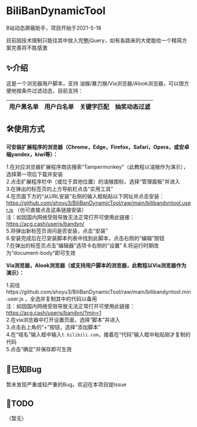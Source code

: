 # BiliBanDynamicTool
B站动态屏蔽助手，项目开始于2021-5-18

目前因技术限制只能往其中放入完整jQuery，如有各路来的大佬能给一个精简方案完善将不胜感激

## ✨介绍
这是一个浏览器用户脚本，支持 油猴/暴力猴/Via浏览器/Alook浏览器，可以很方便地按条件过滤动态，目前支持：

|用户黑名单|用户白名单|关键字匹配|抽奖动态过滤|
|---------|---------|---------|-----------|

## 🛠使用方式

<b>可安装扩展程序的浏览器（Chrome，Edge，Firefox，Safari，Opera，或安卓端yandex，kiwi等）：</b>

1.在对应浏览器扩展程序商店搜索“Tampermonkey”（此教程以油猴作为演示），选择第一项后下载并安装  
2.点击扩展程序栏中（或位于其他位置）的油猴图标，选择“管理面板”并进入  
3.在弹出的标签页的上方导航栏点击“实用工具”  
4.在页面下方的“从URL安装”右侧的输入框粘贴以下网址并点击安装：https://github.com/shoyu3/BiliBanDynamicTool/raw/main/bilibandyntool.user.js （也可直接点击这条链接安装）  
注：如因国内网络受阻导致无法正常打开可使用此链接：https://acg.cash/userjs/bandyn/  
5.将弹出新标签页询问是否安装，点击“安装”  
6.安装完成后在已安装脚本列表中找到此脚本，点击右侧的“编辑”按钮  
7.在弹出的标签页点击“编辑器”选项卡右侧的“设置”
8.将运行时期改为“document-body”即可生效

<b>Via浏览器，Alook浏览器（或支持用户脚本的浏览器，此教程以Via浏览器作为演示）：</b>

1.前往https://github.com/shoyu3/BiliBanDynamicTool/raw/main/bilibandyntool.min.user.js ，全选并复制其中的代码以备用  
注：如因国内网络受阻导致无法正常打开可使用此链接：https://acg.cash/userjs/bandyn/?min=1  
2.在via浏览器中打开设置页面，选择“脚本”并进入  
3.点击右上角的“+”按钮，选择“添加脚本”  
4.在“域名”输入框中输入```t.bilibili.com```，接着在“代码”输入框中粘贴刚才复制的代码  
5.点击“确定”并保存即可生效

## 🚧已知Bug

暂未发现严重或较严重的Bug，欢迎在本项目提Issue

## 🧭TODO

（暂无）
